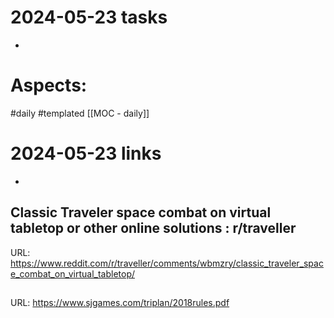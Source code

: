 
# 2024-05-23 tasks

- 

# Aspects:
#daily #templated
[[MOC - daily]]

# 2024-05-23 links
- 


## Classic Traveler space combat on virtual tabletop or other online solutions : r/traveller
URL: https://www.reddit.com/r/traveller/comments/wbmzry/classic_traveler_space_combat_on_virtual_tabletop/
## 
URL: https://www.sjgames.com/triplan/2018rules.pdf
